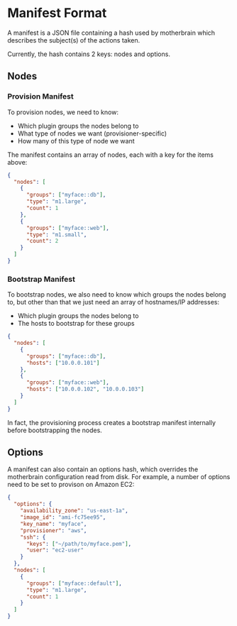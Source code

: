 # Manifest Format

A manifest is a JSON file containing a hash used by motherbrain which describes
the subject(s) of the actions taken.

Currently, the hash contains 2 keys: nodes and options.

## Nodes

### Provision Manifest

To provision nodes, we need to know:

* Which plugin groups the nodes belong to
* What type of nodes we want (provisioner-specific)
* How many of this type of node we want

The manifest contains an array of nodes, each with a key for the items above:

```json
{
  "nodes": [
    {
      "groups": ["myface::db"],
      "type": "m1.large",
      "count": 1
    },
    {
      "groups": ["myface::web"],
      "type": "m1.small",
      "count": 2
    }
  ]
}
```

### Bootstrap Manifest

To bootstrap nodes, we also need to know which groups the nodes belong to, but
other than that we just need an array of hostnames/IP addresses:

* Which plugin groups the nodes belong to
* The hosts to bootstrap for these groups


```json
{
  "nodes": [
    {
      "groups": ["myface::db"],
      "hosts": ["10.0.0.101"]
    },
    {
      "groups": ["myface::web"],
      "hosts": ["10.0.0.102", "10.0.0.103"]
    }
  ]
}
```

In fact, the provisioning process creates a bootstrap manifest internally
before bootstrapping the nodes.

## Options

A manifest can also contain an options hash, which overrides the motherbrain
configuration read from disk. For example, a number of options need to be set
to provison on Amazon EC2:

```json
{
  "options": {
    "availability_zone": "us-east-1a",
    "image_id": "ami-fc75ee95",
    "key_name": "myface",
    "provisioner": "aws",
    "ssh": {
      "keys": ["~/path/to/myface.pem"],
      "user": "ec2-user"
    }
  },  
  "nodes": [
    {
      "groups": ["myface::default"],
      "type": "m1.large",
      "count": 1
    }
  ]
}
```

